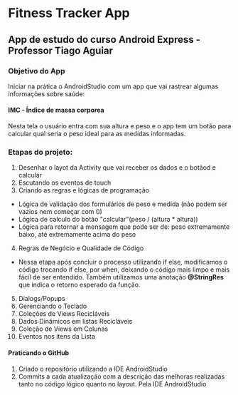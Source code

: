 # Fitness Tracker App
## App de estudo do curso Android Express - Professor Tiago Aguiar
### Objetivo do App
Iniciar na prática o AndroidStudio com um app que vai rastrear algumas informações sobre saúde:
#### IMC - Índice de massa corporea

Nesta tela o usuário entra com sua altura e peso e o app tem um botão para calcular qual seria o peso ideal para as medidas informadas.

### Etapas do projeto:

1. Desenhar o layot da Activity que vai receber os dados e o botãod e calcular
2. Escutando os eventos de touch
3. Criando as regras e lógicas de programação
  - Lógica de validação dos formulários de peso e medida (não podem ser vazios nem começar com 0)
  - Lógica de calculo do botão "calcular"(peso / (altura * altura))
  - Lógica para retornar a mensagem que pode ser de: peso extremamente baixo, até extremamente acima do peso

4. Regras de Negócio e Qualidade de Código
- Nessa etapa após concluir o processo utilizando if else, modificamos o código trocando if else, por when, deixando o código mais limpo e mais fácil de ser entendido. Também utilizamos uma anotação **@StringRes** que indica o retorno esperado da função.
5. Dialogs/Popups
6. Gerenciando o Teclado
7. Coleções de Views Recicláveis
8. Dados Dinâmicos em listas Recicláveis
9. Coleção de Views em Colunas
10. Eventos nos itens da Lista

#### Praticando o GitHub
1. Criado o repositório utilizando a IDE AndroidStudio
2. Commits a cada atualização com a descrição das melhoras realizadas tanto no código lógico quanto no layout. Pela IDE AndroidStudio

